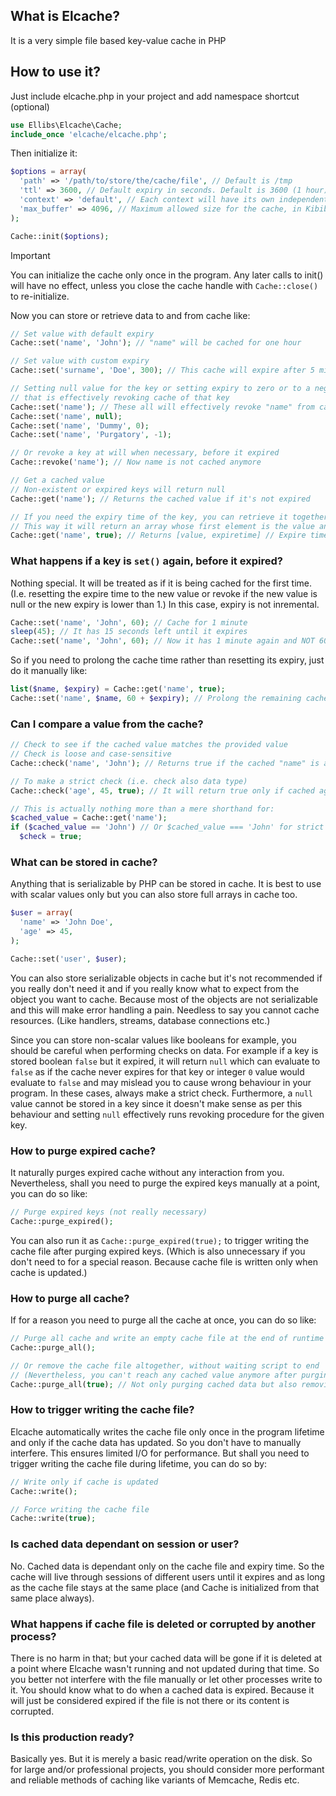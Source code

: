 ## What is Elcache?
It is a very simple file based key-value cache in PHP

## How to use it?
Just include elcache.php in your project and add namespace shortcut (optional)

```php
use Ellibs\Elcache\Cache;
include_once 'elcache/elcache.php';
```

Then initialize it:

```php
$options = array(
  'path' => '/path/to/store/the/cache/file', // Default is /tmp
  'ttl' => 3600, // Default expiry in seconds. Default is 3600 (1 hour)
  'context' => 'default', // Each context will have its own independent cache file
  'max_buffer' => 4096, // Maximum allowed size for the cache, in Kibibytes
);

Cache::init($options);
```
> [!IMPORTANT]
> You can initialize the cache only once in the program. Any later calls to init() will have no effect, unless you close the cache handle with `Cache::close()` to re-initialize.

Now you can store or retrieve data to and from cache like:

```php
// Set value with default expiry
Cache::set('name', 'John'); // "name" will be cached for one hour

// Set value with custom expiry
Cache::set('surname', 'Doe', 300); // This cache will expire after 5 minutes

// Setting null value for the key or setting expiry to zero or to a negative number,
// that is effectively revoking cache of that key
Cache::set('name'); // These all will effectively revoke "name" from cache
Cache::set('name', null);
Cache::set('name', 'Dummy', 0);
Cache::set('name', 'Purgatory', -1);

// Or revoke a key at will when necessary, before it expired
Cache::revoke('name'); // Now name is not cached anymore

// Get a cached value
// Non-existent or expired keys will return null
Cache::get('name'); // Returns the cached value if it's not expired

// If you need the expiry time of the key, you can retrieve it together with the value
// This way it will return an array whose first element is the value and second is the expiry time in timestamp
Cache::get('name', true); // Returns [value, expiretime] // Expire time is timestamp, not the remaining seconds
```

### What happens if a key is `set()` again, before it expired?

Nothing special. It will be treated as if it is being cached for the first time. (I.e. resetting the expire time to the new value or revoke if the new value is null or the new expiry is lower than 1.) In this case, expiry is not inremental.

```php
Cache::set('name', 'John', 60); // Cache for 1 minute
sleep(45); // It has 15 seconds left until it expires
Cache::set('name', 'John', 60); // Now it has 1 minute again and NOT 60+15 = 75 seconds.
```

So if you need to prolong the cache time rather than resetting its expiry, just do it manually like:

```php
list($name, $expiry) = Cache::get('name', true);
Cache::set('name', $name, 60 + $expiry); // Prolong the remaining cache expiry by 60 seconds.
```

### Can I compare a value from the cache?

```php
// Check to see if the cached value matches the provided value
// Check is loose and case-sensitive
Cache::check('name', 'John'); // Returns true if the cached "name" is also John and is not expired; false otherwise.

// To make a strict check (i.e. check also data type)
Cache::check('age', 45, true); // It will return true only if cached age is 45 AND is integer. So "45" (string) will return false.

// This is actually nothing more than a mere shorthand for:
$cached_value = Cache::get('name');
if ($cached_value == 'John') // Or $cached_value === 'John' for strict checking.
  $check = true;
```

### What can be stored in cache?

Anything that is serializable by PHP can be stored in cache. It is best to use with scalar values only but you can also store full arrays in cache too.

```php
$user = array(
  'name' => 'John Doe',
  'age' => 45,
);

Cache::set('user', $user);
```

You can also store serializable objects in cache but it's not recommended if you really don't need it and if you really know what to expect from the object you want to cache. Because most of the objects are not serializable and this will make error handling a pain. Needless to say you cannot cache resources. (Like handlers, streams, database connections etc.)

Since you can store non-scalar values like booleans for example, you should be careful when performing checks on data. For example if a key is stored boolean `false` but it expired, it will return `null` which can evaluate to `false` as if the cache never expires for that key or integer `0` value would evaluate to `false` and may mislead you to cause wrong behaviour in your program. In these cases, always make a strict check. Furthermore, a `null` value cannot be stored in a key since it doesn't make sense as per this behaviour and setting `null` effectively runs revoking procedure for the given key.

### How to purge expired cache?

It naturally purges expired cache without any interaction from you. Nevertheless, shall you need to purge the expired keys manually at a point, you can do so like:

```php
// Purge expired keys (not really necessary)
Cache::purge_expired();
```
You can also run it as `Cache::purge_expired(true);` to trigger writing the cache file after purging expired keys. (Which is also unnecessary if you don't need to for a special reason. Because cache file is written only when cache is updated.)

### How to purge all cache?

If for a reason you need to purge all the cache at once, you can do so like:

```php
// Purge all cache and write an empty cache file at the end of runtime
Cache::purge_all();

// Or remove the cache file altogether, without waiting script to end
// (Nevertheless, you can't reach any cached value anymore after purging, even if writing is not triggered.)
Cache::purge_all(true); // Not only purging cached data but also removing the cache file, which will be re-created after cache is updated again.
```

### How to trigger writing the cache file?

Elcache automatically writes the cache file only once in the program lifetime and only if the cache data has updated. So you don't have to manually interfere. This ensures limited I/O for performance. But shall you need to trigger writing the cache file during lifetime, you can do so by:

```php
// Write only if cache is updated
Cache::write();

// Force writing the cache file
Cache::write(true);
```

### Is cached data dependant on session or user?

No. Cached data is dependant only on the cache file and expiry time. So the cache will live through sessions of different users until it expires and as long as the cache file stays at the same place (and Cache is initialized from that same place always).

### What happens if cache file is deleted or corrupted by another process?

There is no harm in that; but your cached data will be gone if it is deleted at a point where Elcache wasn't running and not updated during that time. So you better not interfere with the file manually or let other processes write to it. You should know what to do when a cached data is expired. Because it will just be considered expired if the file is not there or its content is corrupted.

### Is this production ready?

Basically yes. But it is merely a basic read/write operation on the disk. So for large and/or professional projects, you should consider more performant and reliable methods of caching like variants of Memcache, Redis etc.
